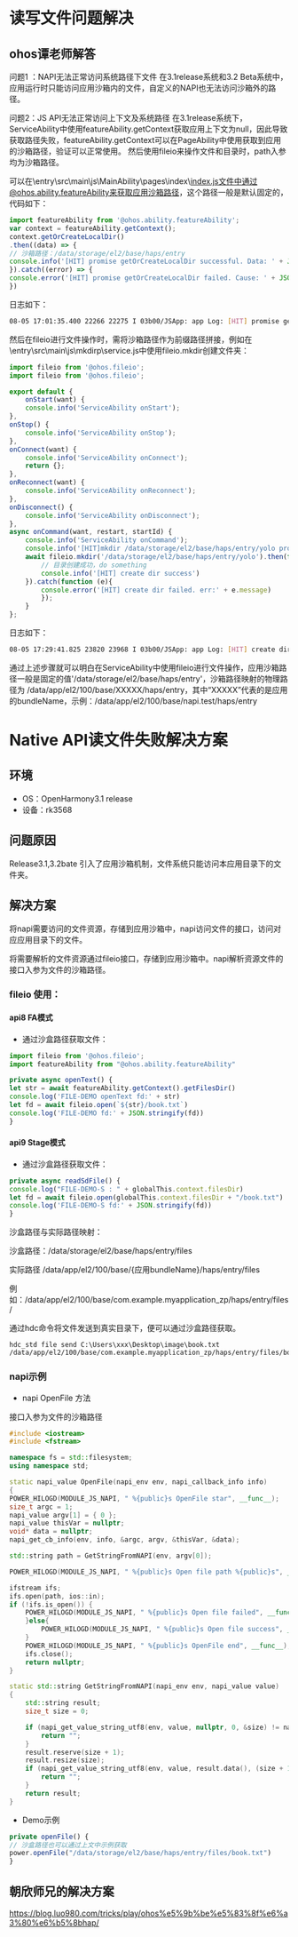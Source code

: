 # 读写文件问题解决

## ohos谭老师解答

问题1 ：NAPI无法正常访问系统路径下文件
在3.1release系统和3.2 Beta系统中，应用运行时只能访问应用沙箱内的文件，自定义的NAPI也无法访问沙箱外的路径。

问题2：JS API无法正常访问上下文及系统路径
在3.1release系统下，ServiceAbility中使用featureAbility.getContext获取应用上下文为null，因此导致获取路径失败，featureAbility.getContext可以在PageAbility中使用获取到应用的沙箱路径，验证可以正常使用。
然后使用fileio来操作文件和目录时，path入参均为沙箱路径。



可以在\entry\src\main\js\MainAbility\pages\index\index.js文件中通过@ohos.ability.featureAbility来获取应用沙箱路径，这个路径一般是默认固定的，代码如下：

```javascript
import featureAbility from '@ohos.ability.featureAbility';
var context = featureAbility.getContext();
context.getOrCreateLocalDir()
.then((data) => {
// 沙箱路径：/data/storage/el2/base/haps/entry
console.info('[HIT] promise getOrCreateLocalDir successful. Data: ' + JSON.stringify(data));
}).catch((error) => {
console.error('[HIT] promise getOrCreateLocalDir failed. Cause: ' + JSON.stringify(error));
})
```


日志如下：

```bash
08-05 17:01:35.400 22266 22275 I 03b00/JSApp: app Log: [HIT] promise getOrCreateLocalDir successful. Data: "/data/storage/el2/base/haps/entry"
```

然后在fileio进行文件操作时，需将沙箱路径作为前缀路径拼接，例如在\entry\src\main\js\mkdirp\service.js中使用fileio.mkdir创建文件夹：

```javascript
import fileio from '@ohos.fileio';
import fileio from '@ohos.fileio';

export default {
    onStart(want) {
    console.info('ServiceAbility onStart');
},
onStop() {
	console.info('ServiceAbility onStop');
},
onConnect(want) {
	console.info('ServiceAbility onConnect');
	return {};
},
onReconnect(want) {
	console.info('ServiceAbility onReconnect');
},
onDisconnect() {
	console.info('ServiceAbility onDisconnect');
},
async onCommand(want, restart, startId) {
    console.info('ServiceAbility onCommand');
    console.info('[HIT]mkdir /data/storage/el2/base/haps/entry/yolo promise')
    await fileio.mkdir('/data/storage/el2/base/haps/entry/yolo').then(function(err) {
        // 目录创建成功，do something
        console.info('[HIT] create dir success')
    }).catch(function (e){
        console.error('[HIT] create dir failed. err:' + e.message)
    	});
    }
};
```

日志如下：

```bash
08-05 17:29:41.825 23820 23968 I 03b00/JSApp: app Log: [HIT] create dir success
```

通过上述步骤就可以明白在ServiceAbility中使用fileio进行文件操作，应用沙箱路径一般是固定的值'/data/storage/el2/base/haps/entry'，沙箱路径映射的物理路径为 /data/app/el2/100/base/XXXXX/haps/entry，其中“XXXXX”代表的是应用的bundleName，示例：/data/app/el2/100/base/napi.test/haps/entry

# Native API读文件失败解决方案

## 环境
- OS：OpenHarmony3.1 release
- 设备：rk3568

## 问题原因

Release3.1,3.2bate 引入了应用沙箱机制，文件系统只能访问本应用目录下的文件夹。

## 解决方案

将napi需要访问的文件资源，存储到应用沙箱中，napi访问文件的接口，访问对应应用目录下的文件。

将需要解析的文件资源通过fileio接口，存储到应用沙箱中。napi解析资源文件的接口入参为文件的沙箱路径。

### fileio 使用：

#### api8 FA模式

- 通过沙盒路径获取文件：

```javascript
import fileio from '@ohos.fileio';
import featureAbility from "@ohos.ability.featureAbility"

private async openText() {
let str = await featureAbility.getContext().getFilesDir()
console.log('FILE-DEMO openText fd:' + str)
let fd = await fileio.open(`${str}/book.txt`)
console.log('FILE-DEMO fd:' + JSON.stringify(fd))
}
```

#### api9 Stage模式

- 通过沙盒路径获取文件：

```javascript
private async readSdFile() {
console.log("FILE-DEMO-S : " + globalThis.context.filesDir)
let fd = await fileio.open(globalThis.context.filesDir + "/book.txt")
console.log('FILE-DEMO-S fd:' + JSON.stringify(fd))
}
```
沙盒路径与实际路径映射：

沙盒路径：/data/storage/el2/base/haps/entry/files

实际路径 /data/app/el2/100/base/{应用bundleName}/haps/entry/files

例如：/data/app/el2/100/base/com.example.myapplication_zp/haps/entry/files/

通过hdc命令将文件发送到真实目录下，便可以通过沙盒路径获取。

```
hdc_std file send C:\Users\xxx\Desktop\image\book.txt /data/app/el2/100/base/com.example.myapplication_zp/haps/entry/files/book.txt
```

### napi示例

- napi OpenFile 方法

接口入参为文件的沙箱路径

```cpp
#include <iostream>
#include <fstream>

namespace fs = std::filesystem;
using namespace std;

static napi_value OpenFile(napi_env env, napi_callback_info info)
{
POWER_HILOGD(MODULE_JS_NAPI, " %{public}s OpenFile star", __func__);
size_t argc = 1;
napi_value argv[1] = { 0 };
napi_value thisVar = nullptr;
void* data = nullptr;
napi_get_cb_info(env, info, &argc, argv, &thisVar, &data);

std::string path = GetStringFromNAPI(env, argv[0]);

POWER_HILOGD(MODULE_JS_NAPI, " %{public}s Open file path %{public}s", __func__,path.c_str());

ifstream ifs;
ifs.open(path, ios::in);
if (!ifs.is_open()) {
    POWER_HILOGD(MODULE_JS_NAPI, " %{public}s Open file failed", __func__);
    }else{
    	POWER_HILOGD(MODULE_JS_NAPI, " %{public}s Open file success", __func__);
    }
    POWER_HILOGD(MODULE_JS_NAPI, " %{public}s OpenFile end", __func__);
    ifs.close();
    return nullptr;
}
```



```cpp
static std::string GetStringFromNAPI(napi_env env, napi_value value)
{
    std::string result;
    size_t size = 0;

    if (napi_get_value_string_utf8(env, value, nullptr, 0, &size) != napi_ok) {
    	return "";
    }
    result.reserve(size + 1);
    result.resize(size);
    if (napi_get_value_string_utf8(env, value, result.data(), (size + 1), &size) != napi_ok) {
    	return "";
    }
    return result;
}
```

- Demo示例

```javascript
private openFile() {
// 沙盒路径也可以通过上文中示例获取
power.openFile("/data/storage/el2/base/haps/entry/files/book.txt")
}
```

## 朝欣师兄的解决方案

https://blog.luo980.com/tricks/play/ohos%e5%9b%be%e5%83%8f%e6%a3%80%e6%b5%8bhap/